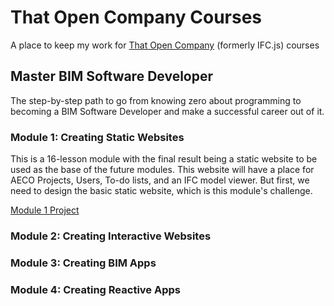 # That Open Company Courses
A place to keep my work for [That Open Company](https://thatopen.com/) (formerly IFC.js) courses


## Master BIM Software Developer
The step-by-step path to go from knowing zero about programming to becoming a BIM Software Developer and make a successful career out of it.

### Module 1: Creating Static Websites
This is a 16-lesson module with the final result being a static website to be used as the base of the future modules. 
This website will have a place for AECO Projects, Users, To-do lists, and an IFC model viewer. But first, we need to design the basic static website, which is this module's challenge.

[Module 1 Project](https://thebimsider.github.io/That_Open_Company_Courses/Mod1/)

### Module 2: Creating Interactive Websites

### Module 3: Creating BIM Apps

### Module 4: Creating Reactive Apps

